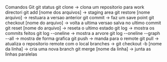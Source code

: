 Comandos Git
git status 
git clone -> clona um repositorio para work directori
git add [nome dos arquivos] -> staging area
git restore [nome arquivo] -> restuara a versao anterior
git commit -> faz um save point
git checkout [nome do arquivo] -> volta a ultima versao salva no ultimo commit
git reset [nome do arquivo] -> reseta o ultimo estado
git log -> mostra os commits feitos
git log --oneline -> mostra a arvore
git log --oneline --graph --all -> mostra de forma grafica
git push -> manda para o remote
git pull -> atualiza o repositorio remote com o local
branches -> 
git checkout -b [nome da linha] -> cria uma nova branch
git merge [nome da linha] -> junta as linhas paralelas

